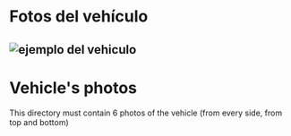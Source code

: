 Fotos del vehículo
====

![ejemplo del vehiculo](Madaura-/arriba.jpeg)
---

Vehicle's photos
====

This directory must contain 6 photos of the vehicle (from every side, from top and bottom)

